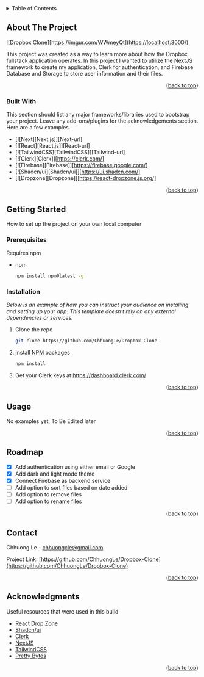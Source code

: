 <!-- TABLE OF CONTENTS -->
<details>
  <summary>Table of Contents</summary>
  <ol>
    <li>
      <a href="#about-the-project">About The Project</a>
      <ul>
        <li><a href="#built-with">Built With</a></li>
      </ul>
    </li>
    <li>
      <a href="#getting-started">Getting Started</a>
      <ul>
        <li><a href="#prerequisites">Prerequisites</a></li>
        <li><a href="#installation">Installation</a></li>
      </ul>
    </li>
    <li><a href="#usage">Usage</a></li>
    <li><a href="#roadmap">Roadmap</a></li>
    <li><a href="#contact">Contact</a></li>
    <li><a href="#acknowledgments">Acknowledgments</a></li>
  </ol>
</details>

<!-- ABOUT THE PROJECT -->
## About The Project

![Dropbox Clone][https://imgur.com/WWmeyQt](https://localhost:3000/)

This project was created as a way to learn more about how the Dropbox fullstack application operates. In this project I wanted to utilize the NextJS framework to create my application, Clerk for authentication, and Firebase Database and Storage to store user information and their files.

<p align="right">(<a href="#readme-top">back to top</a>)</p>

### Built With

This section should list any major frameworks/libraries used to bootstrap your project. Leave any add-ons/plugins for the acknowledgements section. Here are a few examples.

* [![Next][Next.js]][Next-url]
* [![React][React.js]][React-url]
* [![TailwindCSS][TailwindCSS]][Tailwind-url]
* [![Clerk][Clerk]][https://clerk.com/]
* [![Firebase][Firebase]][https://firebase.google.com/]
* [![Shadcn/ui][Shadcn/ui]][https://ui.shadcn.com/]
* [![Dropzone][Dropzone]][https://react-dropzone.js.org/]

<p align="right">(<a href="#readme-top">back to top</a>)</p>

<!-- GETTING STARTED -->
## Getting Started

How to set up the project on your own local computer

### Prerequisites

Requires npm
* npm
  ```sh
  npm install npm@latest -g
  ```

### Installation

_Below is an example of how you can instruct your audience on installing and setting up your app. This template doesn't rely on any external dependencies or services._

1. Clone the repo
   ```sh
   git clone https://github.com/ChhuongLe/Dropbox-Clone
   ```
2. Install NPM packages
   ```sh
   npm install
   ```
3. Get your Clerk keys at https://dashboard.clerk.com/

<p align="right">(<a href="#readme-top">back to top</a>)</p>

<!-- USAGE EXAMPLES -->
## Usage

No examples yet, To Be Edited later

<p align="right">(<a href="#readme-top">back to top</a>)</p>

<!-- ROADMAP -->
## Roadmap

- [x] Add authentication using either email or Google
- [x] Add dark and light mode theme
- [x] Connect Firebase as backend service
- [ ] Add option to sort files based on date added
- [ ] Add option to remove files
- [ ] Add option to rename files

<p align="right">(<a href="#readme-top">back to top</a>)</p>

<!-- CONTACT -->
## Contact

Chhuong Le - chhuongcle@gmail.com

Project Link: [https://github.com/ChhuongLe/Dropbox-Clone](https://github.com/ChhuongLe/Dropbox-Clone)

<p align="right">(<a href="#readme-top">back to top</a>)</p>

<!-- ACKNOWLEDGMENTS -->
## Acknowledgments

Useful resources that were used in this build

* [React Drop Zone](https://react-dropzone.js.org/)
* [Shadcn/ui](https://ui.shadcn.com/)
* [Clerk](https://clerk.com/)
* [NextJS](https://nextjs.org/)
* [TailwindCSS](https://tailwindcss.com/)
* [Pretty Bytes](https://www.npmjs.com/package/pretty-bytes)

<p align="right">(<a href="#readme-top">back to top</a>)</p>
